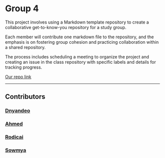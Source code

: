 # Group 4

This project involves using a Markdown template repository to create a
collaborative get-to-know-you repository for a study group.

Each member will contribute one markdown file to the repository, and the
emphasis is on fostering group cohesion and practicing collaboration within a
shared repository.

The process includes scheduling a meeting to organize the project and creating
an issue in the class repository with specific labels and details for tracking
progress.

[Our repo link](https://github.com/BF-FrontEnd-class-2024/group4-intro)

---

## Contributors

### [Dnyandeo](./members/dnyando.md)

### [Ahmed](./members/ahmadissa99.md)

### [Rodicai](./members/rodicai.md)

### [Sowmya](/members/sowmya.md)

